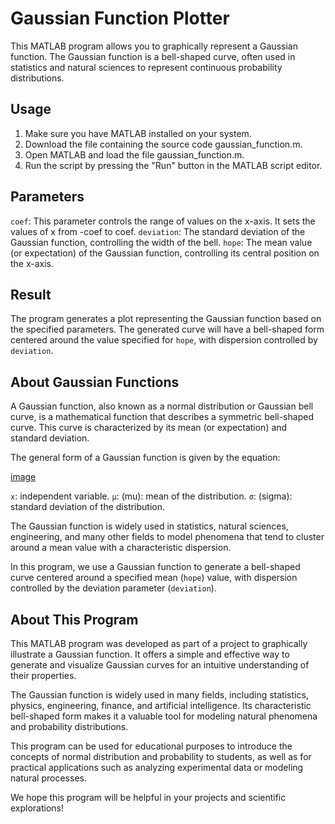 # **Gaussian Function Plotter**

This MATLAB program allows you to graphically represent a Gaussian function. The Gaussian function is a bell-shaped curve, often used in statistics and natural sciences to represent continuous probability distributions.

## Usage

1. Make sure you have MATLAB installed on your system.
2. Download the file containing the source code gaussian_function.m.
3. Open MATLAB and load the file gaussian_function.m.
4. Run the script by pressing the "Run" button in the MATLAB script editor.

## Parameters

`coef`: This parameter controls the range of values on the x-axis. It sets the values of x from -coef to coef.
`deviation`: The standard deviation of the Gaussian function, controlling the width of the bell.
`hope`: The mean value (or expectation) of the Gaussian function, controlling its central position on the x-axis.

## Result
The program generates a plot representing the Gaussian function based on the specified parameters. The generated curve will have a bell-shaped form centered around the value specified for `hope`, with dispersion controlled by `deviation`.

## About Gaussian Functions
A Gaussian function, also known as a normal distribution or Gaussian bell curve, is a mathematical function that describes a symmetric bell-shaped curve. This curve is characterized by its mean (or expectation) and standard deviation.

The general form of a Gaussian function is given by the equation:

[image](equation.svg)​

`x`: independent variable.
`μ`: (mu): mean of the distribution.
`σ`: (sigma): standard deviation of the distribution.

The Gaussian function is widely used in statistics, natural sciences, engineering, and many other fields to model phenomena that tend to cluster around a mean value with a characteristic dispersion.

In this program, we use a Gaussian function to generate a bell-shaped curve centered around a specified mean (`hope`) value, with dispersion controlled by the deviation parameter (`deviation`).

## About This Program
This MATLAB program was developed as part of a project to graphically illustrate a Gaussian function. It offers a simple and effective way to generate and visualize Gaussian curves for an intuitive understanding of their properties.

The Gaussian function is widely used in many fields, including statistics, physics, engineering, finance, and artificial intelligence. Its characteristic bell-shaped form makes it a valuable tool for modeling natural phenomena and probability distributions.

This program can be used for educational purposes to introduce the concepts of normal distribution and probability to students, as well as for practical applications such as analyzing experimental data or modeling natural processes.

We hope this program will be helpful in your projects and scientific explorations!